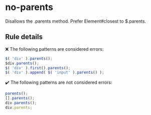 # no-parents

Disallows the .parents method. Prefer Element#closest to $.parents.

## Rule details

❌ The following patterns are considered errors:
```js
$( 'div' ).parents();
$div.parents();
$( 'div' ).first().parents();
$( 'div' ).append( $( 'input' ).parents() );
```

✔️ The following patterns are not considered errors:
```js
parents();
[].parents();
div.parents();
div.parents;
```
